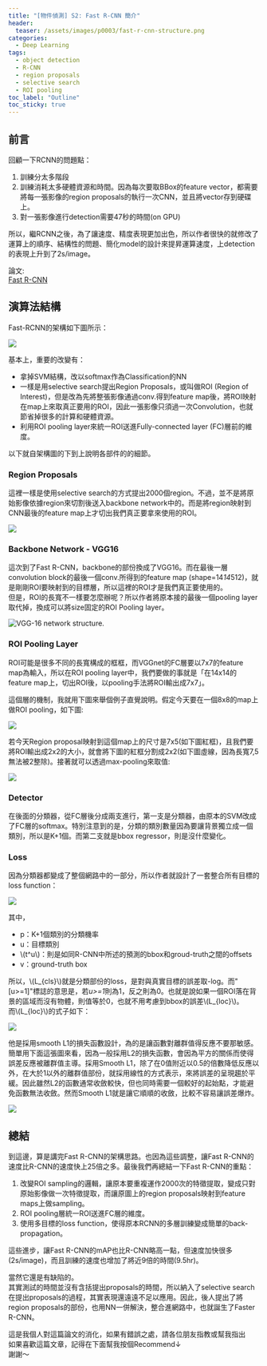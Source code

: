 ```yaml
---
title: "[物件偵測] S2: Fast R-CNN 簡介"
header:
  teaser: /assets/images/p0003/fast-r-cnn-structure.png
categories:
  - Deep Learning
tags:
  - object detection
  - R-CNN
  - region proposals
  - selective search
  - ROI pooling
toc_label: "Outline"
toc_sticky: true
---
```


## 前言
回顧一下RCNN的問題點：  
1. 訓練分太多階段
2. 訓練消耗太多硬體資源和時間。因為每次要取BBox的feature vector，都需要將每一張影像的region proposals的執行一次CNN，並且將vector存到硬碟上。
3. 對一張影像進行detection需要47秒的時間(on GPU)  

所以，繼RCNN之後，為了讓速度、精度表現更加出色，所以作者很快的就修改了運算上的順序、結構性的問題、簡化model的設計來提昇運算速度，上detection的表現上升到了2s/image。

論文:  
[Fast R-CNN](http://openaccess.thecvf.com/content_iccv_2015/html/Girshick_Fast_R-CNN_ICCV_2015_paper.html)  


## 演算法結構
Fast-RCNN的架構如下圖所示：  

[![](/assets/images/p0003/fast-r-cnn-structure.png)](https://jhui.github.io/2017/03/15/Fast-R-CNN-and-Faster-R-CNN/)

基本上，重要的改變有：
* 拿掉SVM結構，改以softmax作為Classification的NN
* 一樣是用selective search提出Region Proposals，或叫做ROI (Region of Interest)，但是改為先將整張影像通過conv.得到feature map後，將ROI映射在map上來取真正要用的ROI，因此一張影像只須過一次Convolution，也就節省掉很多的計算和硬體資源。
* 利用ROI pooling layer來統一ROI送進Fully-connected layer (FC)層前的維度。  

以下就自架構圖的下到上說明各部件的的細節。

### Region Proposals
這裡一樣是使用selective search的方式提出2000個region。不過，並不是將原始影像依據region來切割後送入backbone network中的。而是將region映射到CNN最後的feature map上才切出我們真正要拿來使用的ROI。

![](/assets/images/p0003/fast-r-cnn-paper01.png)

### Backbone Network - VGG16
這次到了Fast R-CNN，backbone的部份換成了VGG16。而在最後一層convolution block的最後一個conv.所得到的feature map (shape=14*14*512)，就是剛剛ROI要映射到的目標層，所以這裡的ROI才是我們真正要使用的。  
但是，ROI的長寬不一樣要怎麼辦呢？所以作者將原本接的最後一個pooling layer取代掉，換成可以將size固定的ROI Pooling layer。

![](/assets/images/p0003/VGG_structure.png "VGG-16 network structure.")  

### ROI Pooling Layer
ROI可能是很多不同的長寬構成的框框，而VGGnet的FC層要以7x7的feature map為輸入，所以在ROI pooling layer中，我們要做的事就是「在14x14的feature map上，切出ROI後，以pooling手法將ROI輸出成7x7」。  

這個層的機制，我就用下圖來舉個例子直覺說明。假定今天要在一個8x8的map上做ROI pooling，如下圖:  

![](/assets/images/p0003/fast-r-cnn-figure01.png)

若今天Region proposal映射到這個map上的尺寸是7x5(如下圖紅框)，且我們要將ROI輸出成2x2的大小，就會將下圖的紅框分割成2x2(如下圖虛線，因為長寬7,5無法被2整除)。接著就可以透過max-pooling來取值:  

![](/assets/images/p0003/fast-r-cnn-figure02.png)  

### Detector
在後面的分類器，從FC層後分成兩支進行，第一支是分類器，由原本的SVM改成了FC層的softmax。特別注意到的是，分類的類別數量因為要讓背景獨立成一個類別，所以是K+1個。而第二支就是bbox regressor，則是沒什麼變化。  

### Loss
因為分類器都變成了整個網路中的一部分，所以作者就設計了一套整合所有目標的loss function：  

![](/assets/images/p0003/fast-r-cnn-figure03.png)  

其中，  
- p：K+1個類別的分類機率  
- u：目標類別  
- \\(t^u\\)：則是如同R-CNN中所述的預測的bbox和groud-truth之間的offsets  
- v：ground-truth box  

所以，\\(L_{cls}\\)就是分類部份的loss，是對與真實目標的誤差取-log。而"[u>=1]"標誌的意思是，若*u>=1*則為1，反之則為0。也就是說如果一個ROI落在背景的區域而沒有物體，則值等於0，也就不用考慮到bbox的誤差\\(L_{loc}\\)。  
而\\(L_{loc}\\)的式子如下：  

![](/assets/images/p0003/fast-r-cnn-figure04.png)  

他是採用smooth L1的損失函數設計，為的是讓函數對離群值得反應不要那敏感。  
簡單用下面這張圖來看，因為一般採用L2的損失函數，會因為平方的關係而使得誤差反應被離群值主導。採用Smooth L1，除了在0值附近以0.5的倍數降低反應以外，在大於1以外的離群值部份，就採用線性的方式表示，來將誤差的呈現趨於平緩。因此雖然L2的函數通常收斂較快，但也同時需要一個較好的起始點，才能避免函數無法收斂。然而Smooth L1就是讓它順順的收斂，比較不容易讓誤差爆炸。  

![](/assets/images/p0003/L2_vs_Smooth_l1.png)  


## 總結
到這邊，算是講完Fast R-CNN的架構思路。也因為這些調整，讓Fast R-CNN的速度比R-CNN的速度快上25倍之多。最後我們再總結一下Fast R-CNN的重點：  

1. 改變ROI sampling的邏輯，讓原本要重複運作2000次的特徵提取，變成只對原始影像做一次特徵提取，而讓原圖上的region proposals映射到feature maps上做sampling。
2. ROI pooling層統一ROI送進FC層的維度。
3. 使用多目標的loss function，使得原本RCNN的多層訓練變成簡單的back-propagation。  

這些進步，讓Fast R-CNN的mAP也比R-CNN略高一點，但速度加快很多(2s/image)，而且訓練的速度也增加了將近9倍的時間(9.5hr)。  

當然它還是有缺陷的。  
其實測試的時間並沒有含括提出proposals的時間，所以納入了selective search在提出proposals的過程，其實表現還遠遠不足以應用。因此，後人提出了將region proposals的部份，也用NN一併解決，整合進網路中，也就誕生了Faster R-CNN。  

這是我個人對這篇論文的消化，如果有錯誤之處，請各位朋友指教或幫我指出  
如果喜歡這篇文章，記得在下面幫我按個Recommend↓  
謝謝～